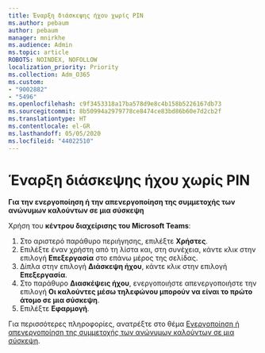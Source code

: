 ```yaml
---
title: Έναρξη διάσκεψης ήχου χωρίς PIN
ms.author: pebaum
author: pebaum
manager: mnirkhe
ms.audience: Admin
ms.topic: article
ROBOTS: NOINDEX, NOFOLLOW
localization_priority: Priority
ms.collection: Adm_O365
ms.custom:
- "9002882"
- "5496"
ms.openlocfilehash: c9f3453318a17ba578d9e8c4b158b5226167db73
ms.sourcegitcommit: 8b50994a2979778ce8474ce83bd86b60e7d2cb2f
ms.translationtype: HT
ms.contentlocale: el-GR
ms.lasthandoff: 05/05/2020
ms.locfileid: "44022510"
---
```

# <a name="start-an-audio-conference-without-a-pin"></a>Έναρξη διάσκεψης ήχου χωρίς PIN

**Για την ενεργοποίηση ή την απενεργοποίηση της συμμετοχής των ανώνυμων καλούντων σε μια σύσκεψη**

Χρήση του **κέντρου διαχείρισης του Microsoft Teams**:

1. Στο αριστερό παράθυρο περιήγησης, επιλέξτε **Χρήστες**.
2. Επιλέξτε έναν χρήστη από τη λίστα και, στη συνέχεια, κάντε κλικ στην επιλογή **Επεξεργασία** στο επάνω μέρος της σελίδας.
3. Δίπλα στην επιλογή **Διάσκεψη ήχου**, κάντε κλικ στην επιλογή **Επεξεργασία**.
4. Στο παράθυρο **Διασκέψεις ήχου**, ενεργοποιήστε απενεργοποιήστε την επιλογή **Οι καλούντες μέσω τηλεφώνου μπορούν να είναι το πρώτο άτομο σε μια σύσκεψη**.
5. Επιλέξτε **Εφαρμογή**.

Για περισσότερες πληροφορίες, ανατρέξτε στο θέμα [Ενεργοποίηση ή απενεργοποίηση της συμμετοχής των ανώνυμων καλούντων σε μια σύσκεψη](https://docs.microsoft.com/microsoftteams/start-an-audio-conference-over-the-phone-without-a-pin-in-teams).
